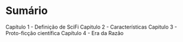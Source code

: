 # Sumário

Capítulo 1 - Definição de SciFi
Capitulo 2 - Características
Capitulo 3 - Proto-ficção científica
Capítulo 4 - Era da Razão